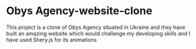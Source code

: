 # Obys Agency-website-clone
 This project is a clone of Obys Agency situated in Ukraine and they have built an amazing website which would challenge my developing skills and I have used Shery.js for its animations
